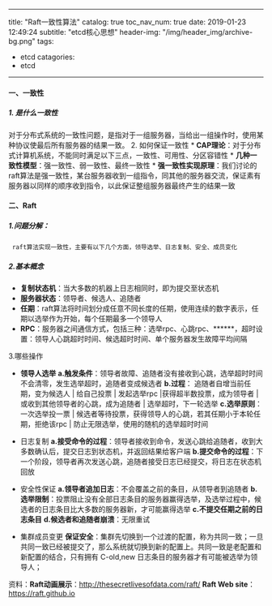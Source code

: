 
---
title: "Raft一致性算法"
catalog: true
toc_nav_num: true
date: 2019-01-23 12:49:24
subtitle: "etcd核心思想"
header-img: "/img/header_img/archive-bg.png"
tags:
- etcd
catagories:
- etcd

---

#### 一、一致性

##### 1. 是什么一致性
对于分布式系统的一致性问题，是指对于一组服务器，当给出一组操作时，使用某种协议使最后所有服务器的结果一致。
2. 如何保证一致性
    * **CAP理论**：对于分布式计算机系统，不能同时满足以下三点，一致性、可用性、分区容错性
    * **几种一致性模型**：强一致性、弱一致性、最终一致性
    * **强一致性实现原理**：我们讨论的raft算法是强一致性，某台服务器收到一组指令，同其他的服务器交流，保证素有服务器以同样的顺序收到指令，以此保证整组服务器最终产生的结果一致
    
#### 二、Raft

##### 1.问题分解：

     raft算法实现一致性，主要有以下几个方面，领导选举、日志复制、安全、成员变化

##### 2.基本概念
   
   * **复制状态机**：当大多数的机器上日志相同时，即为提交至状态机
   * **服务器状态**：领导者、候选人、追随者
   * **任期**：raft算法将时间划分成任意不同长度的任期，使用连续的数字表示，任期以选举作为开始，每个任期最多一个领导人
   * **RPC**：服务器之间通信方式，包括三种：选举rpc、心跳rpc、******，超时设置：领导人心跳超时时间、候选超时时间、单个服务器发生故障平均间隔
    
3.哪些操作

   * **领导人选举**
       **a.触发条件**：领导者故障、追随者没有接收到心跳，选举超时时间不会清零，发生选举超时，追随者变成候选者
       **b.过程**： 追随者自增当前任期，变为候选人 |  给自己投票 | 发起选举rpc |获得超半数投票，成为领导者 | 或收到其他领导者的心跳，成为追随者 | 选举超时，下一轮选举
       **c.选举原则**：一次选举投一票 | 候选者等待投票，获得领导人的心跳，若其任期小于本轮任期，拒绝该rpc | 防止无限选举，使用的随机的选举超时时间
  
   * 日志复制
       **a.接受命令的过程**：领导者接收到命令，发送心跳给追随者，收到大多数确认后，提交日志到状态机，并返回结果给客户端
       **b.提交命令的过程**：下一个阶段，领导者再次发送心跳，追随者接受日志已经提交，将日志在状态机回放
   * 安全性保证
       **a.领导者追加日志**：不会覆盖之前的条目，从领导者到追随者
       **b.选举限制**：投票阻止没有全部日志条目的服务器赢得选举，及选举过程中，候选者的日志条目比大多数的服务器新，才可能赢得选举
       **c.不提交任期之前的日志条目**
       **d.候选者和追随者崩溃**：无限重试
   * 集群成员变更
       **保证安全**：集群先切换到一个过渡的配置，称为共同一致；一旦共同一致已经被提交了，那么系统就切换到新的配置上。共同一致是老配置和新配置的结合，只有拥有 C-old,new 日志条目的服务器才有可能被选举为领导人；
   
   
资料：**Raft动画展示**：http://thesecretlivesofdata.com/raft/
    **Raft Web site**：https://raft.github.io

 